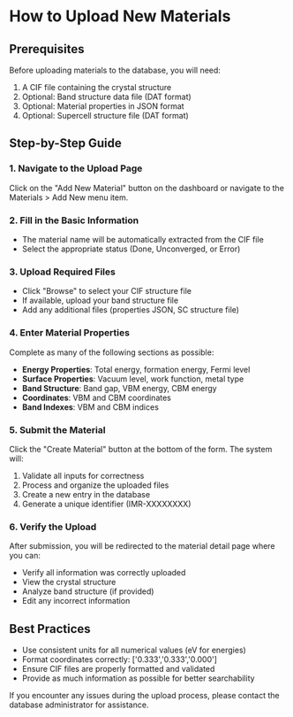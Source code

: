 # How to Upload New Materials

## Prerequisites

Before uploading materials to the database, you will need:

1. A CIF file containing the crystal structure
2. Optional: Band structure data file (DAT format)
3. Optional: Material properties in JSON format
4. Optional: Supercell structure file (DAT format)

## Step-by-Step Guide

### 1. Navigate to the Upload Page

Click on the "Add New Material" button on the dashboard or navigate to the Materials > Add New menu item.

### 2. Fill in the Basic Information

- The material name will be automatically extracted from the CIF file
- Select the appropriate status (Done, Unconverged, or Error)

### 3. Upload Required Files

- Click "Browse" to select your CIF structure file
- If available, upload your band structure file
- Add any additional files (properties JSON, SC structure file)

### 4. Enter Material Properties

Complete as many of the following sections as possible:

- **Energy Properties**: Total energy, formation energy, Fermi level
- **Surface Properties**: Vacuum level, work function, metal type
- **Band Structure**: Band gap, VBM energy, CBM energy
- **Coordinates**: VBM and CBM coordinates
- **Band Indexes**: VBM and CBM indices

### 5. Submit the Material

Click the "Create Material" button at the bottom of the form. The system will:

1. Validate all inputs for correctness
2. Process and organize the uploaded files
3. Create a new entry in the database
4. Generate a unique identifier (IMR-XXXXXXXX)

### 6. Verify the Upload

After submission, you will be redirected to the material detail page where you can:

- Verify all information was correctly uploaded
- View the crystal structure
- Analyze band structure (if provided)
- Edit any incorrect information

## Best Practices

- Use consistent units for all numerical values (eV for energies)
- Format coordinates correctly: ['0.333','0.333','0.000']
- Ensure CIF files are properly formatted and validated
- Provide as much information as possible for better searchability

If you encounter any issues during the upload process, please contact the database administrator for assistance. 